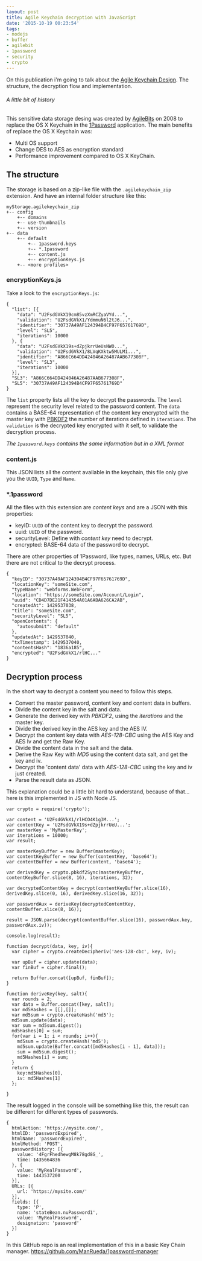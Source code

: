 ```yaml
---
layout: post
title: Agile Keychain decryption with JavaScript
date: '2015-10-19 00:23:54'
tags:
- nodejs
- buffer
- agilebit
- 1password
- security
- crypto
---
```


On this publication i'm going to talk about the [Agile Keychain Design](https://support.1password.com/agile-keychain-design/). The structure, the decryption flow and implementation.

###### A little bit of history
This sensitive data storage desing was created by [AgileBits](https://agilebits.com/) on 2008 to replace the OS X Keychain in the [1Password](https://agilebits.com/onepassword) application.
The main benefits of replace the OS X Keychain was:

* Multi OS support
* Change DES to AES as encryption standard
* Performance improvement compared to OS X KeyChain.

## The structure
The storage is based on a zip-like file with the ```.agilekeychain_zip``` extension. And have an internal folder structure like this:

```language-ruby
myStorage.agilekeychain_zip
+-- config
    +-- domains
    +-- use-thumbnails
    +-- version
+-- data
    +-- default
        +-- 1password.keys
        +-- *.1password
        +-- content.js
        +-- encryptionKeys.js
    +-- <more profiles>
```
### encryptionKeys.js
Take a look to the ```encryptionKeys.js```:
```language-javascript
{
  "list": [{
    "data": "U2FsdGVkX19cm85vzXmRCZyaVYd...",
    "validation": "U2FsdGVkX1/YdmmuN6l2tJ6...",
    "identifier": "30737A49AF124394B4CF97F65761769D",
    "level": "SL5",
    "iterations": 10000
  }, {
    "data": "U2FsdGVkX19s+dZpjkrrUeUsNWO...",
    "validation": "U2FsdGVkX1/8LVqKXktw5MULM1...",
    "identifier": "A866C664DD424046A26487AAB677308F",
    "level": "SL3",
    "iterations": 10000
  }],
  "SL3": "A866C664DD424046A26487AAB677308F",
  "SL5": "30737A49AF124394B4CF97F65761769D"
}
```
The ```list``` property lists all the key to decrypt the passwords. 
The ```level``` represent the security level related to the password content. The ```data``` contains a BASE-64 representation of the content key encrypted with the master key with [PBKDF2](http://en.wikipedia.org/wiki/PBKDF2) the number of iterations defined in ```iterations```.
The ```validation``` is the decrypted key encrypted with it self, to validate the decryption process.

*The ```1password.keys``` contains the same information but in a XML format*
### content.js
This JSON lists all the content available in the keychain, this file only give you the ```UUID```, ```Type``` and ```Name```.
### *.1password
All the files with this extension are *content keys* and are a JSON with this properties:

* keyID: ```UUID``` of the content key to decrypt the password.
* uuid: ```UUID``` of the password.
* securityLevel: Define with *content key* need to decrypt.
* encrypted: BASE-64 data of the password to decrypt.

There are other properties of 1Password, like types, names, URLs, etc. But there are not critical to the decrypt process.

```language-javascript
{
  "keyID": "30737A49AF124394B4CF97F65761769D",
  "locationKey": "someSite.com",
  "typeName": "webforms.WebForm",
  "location": "https://someSite.com/Account/Login",
  "uuid": "CD4D7DE21F414354A01A6ABA626CA2AB",
  "createdAt": 1429537038,
  "title": "someSite.com",
  "securityLevel": "SL5",
  "openContents": {
    "autosubmit": "default"
  },
  "updatedAt": 1429537040,
  "txTimestamp": 1429537040,
  "contentsHash": "1836a185",
  "encrypted": "U2FsdGVkX1/rlHC..."
}
```
## Decryption process
In the short way to decrypt a content you need to follow this steps.

* Convert the master password, content key and content data in buffers.
* Divide the content key in the salt and data.
* Generate the derived key with *PBKDF2*, using the *iterations* and the master key.
* Divide the derived key in the AES key and the AES IV.
* Decrypt the content key data with *AES-128-CBC* using the AES Key and AES Iv and get the Raw Key.
* Divide the content data in the salt and the data.
* Derive the Raw Key with *MD5* using the content data salt, and get the key and iv.
* Decrypt the 'content data' data with *AES-128-CBC* using the key and iv just created.
* Parse the result data as JSON.

This explanation could be a little bit hard to understand, because of that... here is this implemented in JS with Node JS.

```language-javascript
var crypto = require('crypto');

var content = 'U2FsdGVkX1/rlHCO4K1g3M...';
var contentKey = 'U2FsdGVkX19s+dZpjkrrUeU...';
var masterKey = 'MyMasterKey';
var iterations = 10000;
var result;

var masterKeyBuffer = new Buffer(masterKey);
var contentKeyBuffer = new Buffer(contentKey, 'base64');
var contentBuffer = new Buffer(content, 'base64');

var derivedKey = crypto.pbkdf2Sync(masterKeyBuffer, contentKeyBuffer.slice(8, 16), iterations, 32);

var decryptedContentKey = decrypt(contentKeyBuffer.slice(16),  derivedKey.slice(0, 16), derivedKey.slice(16, 32));

var passwordAux = deriveKey(decryptedContentKey, contentBuffer.slice(8, 16));

result = JSON.parse(decrypt(contentBuffer.slice(16), passwordAux.key, passwordAux.iv));

console.log(result);

function decrypt(data, key, iv){
  var cipher = crypto.createDecipheriv('aes-128-cbc', key, iv);

  var upBuf = cipher.update(data);
  var finBuf = cipher.final();

  return Buffer.concat([upBuf, finBuf]);
}

function deriveKey(key, salt){
  var rounds = 2;
  var data = Buffer.concat([key, salt]);
  var md5Hashes = [[],[]];
  var md5sum = crypto.createHash('md5');
  md5sum.update(data);
  var sum = md5sum.digest();
  md5Hashes[0] = sum;
  for(var i = 1; i < rounds; i++){
    md5sum = crypto.createHash('md5');
    md5sum.update(Buffer.concat([md5Hashes[i - 1], data]));
    sum = md5sum.digest();
    md5Hashes[i] = sum;
  }
  return {
    key:md5Hashes[0],
    iv: md5Hashes[1]
  };

}
```
The result logged in the console will be something like this, the result can be different for different types of passwords.
```language-javascript
{
  htmlAction: 'https://mysite.com/',
  htmlID: 'passwordExpired',
  htmlName: 'passwordExpired',
  htmlMethod: 'POST',
  passwordHistory: [{
    value: '4FgrFhedhewgM8k78gd8G_',
    time: 1435664836
  }, {
    value: 'MyRealPassword',
    time: 1443537200
  }],
  URLs: [{
    url: 'https://mysite.com/'
  }],
  fields: [{
    type: 'P',
    name: 'stateBean.nuPassword1',
    value: 'MyRealPassword',
    designation: 'password'
  }]
}
```

In this GitHub repo is an real implementation of this in a basic Key Chain manager.
https://github.com/ManRueda/1password-manager